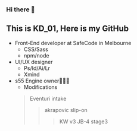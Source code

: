 ### Hi there 👋
    
This is KD_01, Here is my GitHub
----

* Front-End developer at SafeCode in Melbourne
    * CSS/Sass
    * npm/node
* UI/UX designer
    * Ps/Id/Ai/Lr
    * Xmind
* s55 Engine owner👨🏻‍🔧
    * Modifications
    >Eventuri intake
    >>akrapovic slip-on
    >>>KW v3
    >JB-4 stage3





<!--
**lik1rose/lik1rose** is a ✨ _special_ ✨ repository because its `README.md` (this file) appears on your GitHub profile.

Here are some ideas to get you started:

- 🔭 I’m currently working on ...
- 🌱 I’m currently learning ...
- 👯 I’m looking to collaborate on ...
- 🤔 I’m looking for help with ...
- 💬 Ask me about ...
- 📫 How to reach me: ...
- 😄 Pronouns: ...
- ⚡ Fun fact: ...
-->

